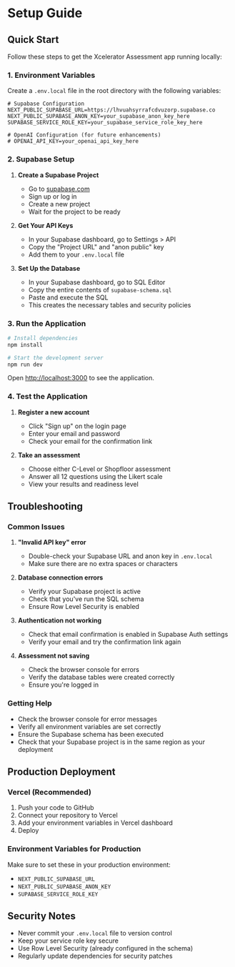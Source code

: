 # Setup Guide

## Quick Start

Follow these steps to get the Xcelerator Assessment app running locally:

### 1. Environment Variables

Create a `.env.local` file in the root directory with the following variables:

```env
# Supabase Configuration
NEXT_PUBLIC_SUPABASE_URL=https://lhvuahsyrrafcdvuzorp.supabase.co
NEXT_PUBLIC_SUPABASE_ANON_KEY=your_supabase_anon_key_here
SUPABASE_SERVICE_ROLE_KEY=your_supabase_service_role_key_here

# OpenAI Configuration (for future enhancements)
# OPENAI_API_KEY=your_openai_api_key_here
```

### 2. Supabase Setup

1. **Create a Supabase Project**
   - Go to [supabase.com](https://supabase.com)
   - Sign up or log in
   - Create a new project
   - Wait for the project to be ready

2. **Get Your API Keys**
   - In your Supabase dashboard, go to Settings > API
   - Copy the "Project URL" and "anon public" key
   - Add them to your `.env.local` file

3. **Set Up the Database**
   - In your Supabase dashboard, go to SQL Editor
   - Copy the entire contents of `supabase-schema.sql`
   - Paste and execute the SQL
   - This creates the necessary tables and security policies

### 3. Run the Application

```bash
# Install dependencies
npm install

# Start the development server
npm run dev
```

Open [http://localhost:3000](http://localhost:3000) to see the application.

### 4. Test the Application

1. **Register a new account**
   - Click "Sign up" on the login page
   - Enter your email and password
   - Check your email for the confirmation link

2. **Take an assessment**
   - Choose either C-Level or Shopfloor assessment
   - Answer all 12 questions using the Likert scale
   - View your results and readiness level

## Troubleshooting

### Common Issues

1. **"Invalid API key" error**
   - Double-check your Supabase URL and anon key in `.env.local`
   - Make sure there are no extra spaces or characters

2. **Database connection errors**
   - Verify your Supabase project is active
   - Check that you've run the SQL schema
   - Ensure Row Level Security is enabled

3. **Authentication not working**
   - Check that email confirmation is enabled in Supabase Auth settings
   - Verify your email and try the confirmation link again

4. **Assessment not saving**
   - Check the browser console for errors
   - Verify the database tables were created correctly
   - Ensure you're logged in

### Getting Help

- Check the browser console for error messages
- Verify all environment variables are set correctly
- Ensure the Supabase schema has been executed
- Check that your Supabase project is in the same region as your deployment

## Production Deployment

### Vercel (Recommended)

1. Push your code to GitHub
2. Connect your repository to Vercel
3. Add your environment variables in Vercel dashboard
4. Deploy

### Environment Variables for Production

Make sure to set these in your production environment:

- `NEXT_PUBLIC_SUPABASE_URL`
- `NEXT_PUBLIC_SUPABASE_ANON_KEY`
- `SUPABASE_SERVICE_ROLE_KEY`

## Security Notes

- Never commit your `.env.local` file to version control
- Keep your service role key secure
- Use Row Level Security (already configured in the schema)
- Regularly update dependencies for security patches 